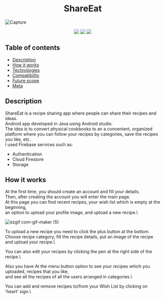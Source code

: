 
<h1 align="center"> ShareEat</h1>


![Capture](https://user-images.githubusercontent.com/68688761/109717211-69885380-7bae-11eb-9936-2455eb072958.PNG)
                                                                                                             
<p align="center">
  <img src="https://img.shields.io/badge/made%20by-AnnaML3011-pink">
  <img src="https://img.shields.io/badge/Java-100%25-pink">
  <img src="https://img.shields.io/badge/android%20studio-4.2-pink">
</p>

## Table of contents
* [Description](#description)
* [How it works](#How-it-works)
* [Technologies](#technologies)
* [Compatibility](#compatibility)
* [Future scope](#future-scope)
* [Meta](#meta)


## Description
ShareEat is a recipe sharing app where people can share their recipes and ideas. \
Android app developed in Java using Android studio.\
The idea is to convert physical cookbooks to an a convenient, organized platform where you can follow your recipes by categories, save the recipes you like, etc. \
I used Firebase services such as: 
* Authentication
* Cloud Firestore
* Storage

## How it works
At the first time, you should create an account and fill your details.\
Then, after creating the account you will enter the main page.\
At this page you can find recent recipes, your wish list which is empty at the beginning,\
an option to upload your profile image, and upload a new recipe.\

![ezgif com-gif-maker (5)](https://user-images.githubusercontent.com/68688761/109725670-2633e200-7bba-11eb-992a-bc94aa6b4e50.gif)

To upload a new recipe you need to click the plus button at the bottom.\
Choose recipe category, fill the recipe details, put an image of the recipe and upload your recipe.\


You can also edit your recipes by clicking the pen at the right side of the recipe.\




Also you have At the menu button option to see your recipes which you uploaded, recipes that you like,\
and see all the recipes of all the users arranged in categories.\


You can add and remove recipes to/from your Wish List by clicking on 'heart' sign.\


